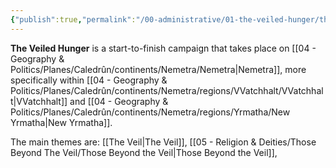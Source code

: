 ```yaml
---
{"publish":true,"permalink":"/00-administrative/01-the-veiled-hunger/the-veiled-hunger/"}
---
```


**The Veiled Hunger** is a start-to-finish campaign that takes place on [[04 - Geography & Politics/Planes/Caledrûn/continents/Nemetra/Nemetra\|Nemetra]], more specifically within [[04 - Geography & Politics/Planes/Caledrûn/continents/Nemetra/regions/VVatchhalt/VVatchhalt\|VVatchhalt]] and [[04 - Geography & Politics/Planes/Caledrûn/continents/Nemetra/regions/Yrmatha/New Yrmatha\|New Yrmatha]]. 

The main themes are:
[[The Veil\|The Veil]], [[05 - Religion & Deities/Those Beyond The Veil/Those Beyond the Veil\|Those Beyond the Veil]], 


